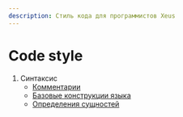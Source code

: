 ```yaml
---
description: Стиль кода для программистов Xeus
---
```


# Code style

1. Синтаксис
   * [Комментарии](comments.md)
   * [Базовые конструкции языка](basic.md)
   * [Определения сущностей](definitions.md)
